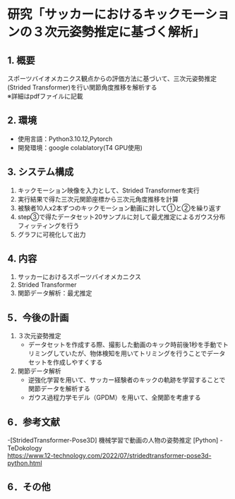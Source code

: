 # 研究「サッカーにおけるキックモーションの３次元姿勢推定に基づく解析」

## 1. 概要
スポーツバイオメカニクス観点からの評価方法に基づいて、三次元姿勢推定(Strided Transformer)を行い関節角度推移を解析する<br>
※詳細はpdfファイルに記載 

## 2. 環境
- 使用言語：Python3.10.12,Pytorch
- 開発環境：google colablatory(T4 GPU使用)

## 3. システム構成
1. キックモーション映像を入力として、Strided Transformerを実行
2. 実行結果で得た三次元関節座標から三次元角度推移を計算
3. 被験者10人x2本ずつのキックモーション動画に対して①と②を繰り返す
4. step③で得たデータセット20サンプルに対して最尤推定によるガウス分布フィッティングを行う
5. グラフに可視化して出力

## 4. 内容
1. サッカーにおけるスポーツバイオメカニクス
2. Strided Transformer
3. 関節データ解析：最尤推定

## 5．今後の計画
1. ３次元姿勢推定
   - データセットを作成する際、撮影した動画のキック時前後1秒を手動でトリミングしていたが、物体検知を用いてトリミングを行うことでデータセットを作成しやすくする
3. 関節データ解析
   - 逆強化学習を用いて、サッカー経験者のキックの軌跡を学習することで関節データを解析する
   - ガウス過程力学モデル（GPDM）を用いて、全関節を考慮する
   
## 6．参考文献
-[StridedTransformer-Pose3D] 機械学習で動画の人物の姿勢推定 [Python] - TeDokology <br>
https://www.12-technology.com/2022/07/stridedtransformer-pose3d-python.html

## 6．その他
